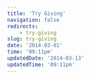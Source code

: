 ```yaml
---
title: 'Try Giving'
navigation: false
redirects:
    - try-giving
slug: try-giving
date: '2014-03-01'
time: '09:11pm'
updatedDate: '2014-03-13'
updatedTime: '09:11pm'
---
```

